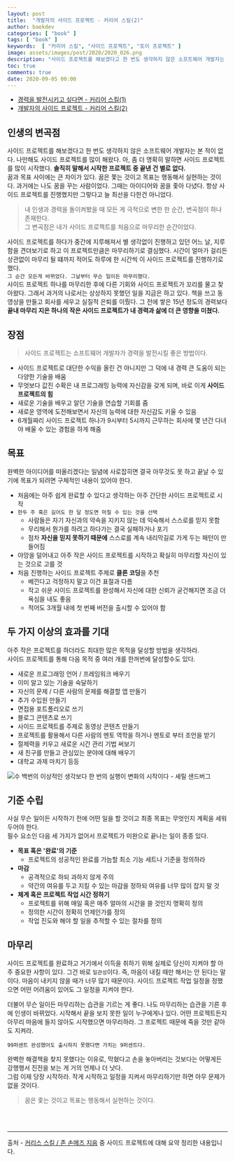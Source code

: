 ```yaml
---
layout: post
title:  "개발자의 사이드 프로젝트 - 커리어 스킬(2)"
author: baekdev
categories: [ "book" ]
tags: [ "book" ]
keywords:  [ "커리어 스킬", "사이드 프로젝트", "토이 프로젝트" ]   
image: assets/images/post/2020/2020_026.png  
description: "사이드 프로젝트를 해보겠다고 한 번도 생각하지 않은 소프트웨어 개발자는 본 적이 없다. 나만해도 사이드 프로젝트를 많이 해왔다. 아, 좀 더 명확히 말하면 사이드 프로젝트를 많이 시작했다. 솔직히 말해서 시작한 프로젝트 중 끝낸 건 별로 없다. 내 인생과 경력을 돌이켜봤을 때 모든 게 극적으로 변한 한 순간, 변곡점이 하나 존재한다. 그 변곡점은 내가 사이드 프로젝트를 처음으로 마무리한 순간이었다."  
toc: true  
comments: true  
date: 2020-09-05 00:00      
---    
```


- [경력을 발전시키고 싶다면 - 커리어 스킬(1)]({{site.url}}{{site.baseUrl}}/post/26/)  
- [개발자의 사이드 프로젝트 - 커리어 스킬(2)]({{site.url}}{{site.baseUrl}}/post/28/)  


## 인생의 변곡점  

사이드 프로젝트를 해보겠다고 한 번도 생각하지 않은 소프트웨어 개발자는 본 적이 없다. 나만해도 사이드 프로젝트를 많이 해왔다. 아, 좀 더 명확히 말하면 사이드 프로젝트를 많이 시작했다. **솔직히 말해서 시작한 프로젝트 중 끝낸 건 별로 없다.**  
꿈과 목표 사이에는 큰 차이가 있다. 꿈은 쫓는 것이고 목표는 행동해서 실현하는 것이다. 과거에는 나도 꿈을 꾸는 사람이었다. 그때는 아이디어와 꿈을 좇아 다녔다. 항상 사이드 프로젝트를 진행했지만 그렇다고 늘 최선을 다한건 아니었다. 

> 내 인생과 경력을 돌이켜봤을 때 모든 게 극적으로 변한 한 순간, 변곡점이 하나 존재한다.  
> 그 변곡점은 내가 사이드 프로젝트를 처음으로 마무리한 순간이었다.  

사이드 프로젝트를 하다가 중간에 지루해져서 별 생각없이 진행하고 있던 어느 날, 지루함을 견뎌보기로 하고 이 프로젝트만큼은 마무리하기로 결심했다. 시간이 얼마가 걸리든 상관없이 마무리 될 떄까지 적어도 하루에 한 시간씩 이 사이드 프로젝트를 진행하기로 했다.  
`그 순간 모든게 바뀌었다. 그날부터 무슨 일이든 마무리했다.`  
사이드 프로젝트 하나를 마무리한 후에 다른 기회와 사이드 프로젝트가 꼬리를 물고 찾아왔다. 그래서 과거의 나로서는 상상하지 못했던 일을 지금은 하고 있다. 책을 쓰고 동영상을 만들고 회사를 세우고 실질적 은퇴를 이뤘다. 그 전에 쌓은 15년 정도의 경력보다 **끝내 마무리 지은 하나의 작은 사이드 프로젝트가 내 경력과 삶에 더 큰 영향을 미쳤다.**     

## 장점   

> 사이드 프로젝트는 소프트웨어 개발자가 경력을 발전시킬 좋은 방법이다.  

- 사이드 프로젝트로 대단한 수익을 올린 건 아니지만 그 덕에 내 경력 큰 도움이 되는 다양한 기술을 배움  
- 무엇보다 값진 수확은 내 프로그래밍 능력에 자신감을 갖게 되며, 바로 이게 **사이드 프로젝트의 힘**    
- 새로운 기술을 배우고 알던 기술을 연습할 기회를 줌   
- 새로운 영역에 도전해보면서 자신의 능력에 대한 자신감도 키울 수 있음    
- 6개월짜리 사이드 프로젝트 하나가 9시부터 5시까지 근무하는 회사에 몇 년간 다녀야 배울 수 있는 경험을 하게 해줌    

## 목표    
완벽한 아이디어를 떠올리겠다는 일념에 사로잡히면 결국 아무것도 못 하고 끝날 수 있기에 목표가 되려면 구체적인 내용이 있어야 한다.   

- 처음에는 아주 쉽게 완료할 수 있다고 생각하는 아주 간단한 사이드 프로젝트로 시작     
- `한두 주 혹은 길어도 한 달 정도면 마칠 수 있는 것을 선택`    
  - 사람들은 자기 자신과의 약속을 지키지 않는 데 익숙해서 스스로를 믿지 못함       
  - 무리해서 뭔가를 하려고 하다가는 결국 실패하거나 포기  
  - 점차 **자신을 믿지 못하기 때문에** 스스로를 계속 내리막길로 가게 두는 패턴이 만들어짐   
- 야망을 덜어내고 아주 작은 사이드 프로젝트를 시작하고 확실히 마무리할 자신이 있는 것으로 고를 것    
- 처음 진행하는 사이드 프로젝트 주제로 **클론 코딩**을 추천    
  - 베낀다고 걱정하지 말고 이건 표절과 다름    
  - 작고 쉬운 사이드 프로젝트를 완성해서 자신에 대한 신뢰가 굳건해지면 조금 더 욕심을 내도 좋음      
  - 적어도 3개월 내에 첫 번째 버전을 출시할 수 있어야 함  


## 두 가지 이상의 효과를 기대   

아주 작은 프로젝트를 하더라도 최대한 많은 목적을 달성할 방법을 생각하라.  
사이드 프로젝트를 통해 다음 목적 중 여러 개를 한꺼번에 달성할수도 있다.  

- 새로운 프로그래밍 언어 / 프레임워크 배우기  
- 이미 알고 있는 기술을 숙달하기  
- 자신의 문제 / 다른 사람의 문제를 해결할 앱 만들기  
- 추가 수입원 만들기  
- 면접용 포트폴리오로 쓰기  
- 블로그 콘텐츠로 쓰기  
- 사이드 프로젝트를 주제로 동영상 콘텐츠 만들기  
- 프로젝트를 활용해서 다른 사람의 멘토 역학을 하거나 멘토로 부터 조언을 받기   
- 절제력을 키우고 새로운 시간 관리 기법 써보기  
- 새 친구를 만들고 관심있는 분야에 대해 배우기  
- 대학교 과제 마치기 등등  

![수 백번의 이상적인 생각보다 한 번의 실행이 변화의 시작이다 - 셰릴 샌드버그]({{site.baseurl}}/{{site.assetsurl}}/images/post/2020/2020_028_001.jpg)    

## 기준 수립      

사실 무슨 일이든 시작하기 전에 어떤 일을 할 것이고 최종 목표는 무엇인지 계획을 세워두어야 한다.  
필수 요소인 다음 세 가지가 없어서 프로젝트가 미완으로 끝나는 일이 종종 있다.  

- **목표 혹은 '완료'의 기준**  
  - 프로젝트의 성공적인 완료를 가늠할 최소 기능 세트나 기준을 정의하라   
- **마감**  
  - 공격적으로 하되 과하지 않게 주의  
  - 약간의 여유를 두고 지킬 수 있는 마감을 정하되 여유를 너무 많이 잡지 말 것  
- **체계 혹은 프로젝트 작업 시간 정하기**  
  - 프로젝트를 위해 매일 혹은 매주 얼마의 시간을 쓸 것인지 명확히 정의  
  - 정의한 시간이 정확히 언제인가를 정의  
  - 작업 진도와 해야 할 일을 추적할 수 있는 절차를 정의  
  
  
## 마무리     
사이드 프로젝트를 완료하고 거기에서 이득을 취하기 위해 실제로 당신이 지켜야 할 아주 중요한 사항이 있다. 그건 바로 `일관성`이다. 즉, 마음이 내킬 때만 해서는 안 된다는 말이다. 마음이 내키지 않을 때가 너무 많기 때문이다. 사이드 프로젝트 작업 일정을 정했으면 어떤 어려움이 있어도 그 일정을 지켜야 한다.  

더불어 무슨 일이든 마무리하는 습관을 기르는 게 좋다. 나도 마무리하는 습관을 기른 후에 인생이 바뀌었다. 시작해서 끝을 보지 못한 일이 누구에게나 있다. 어떤 프로젝트든지 아무리 마음에 들지 않아도 시작했으면 마무리하라. 그 프로젝트 때문에 죽을 것만 같아도 지켜라.  

`99퍼센트 완성했어도 출시하지 못했다면 가치는 9퍼센트다.`  

완벽한 해결책을 찾지 못했다는 이유로, 막혔다고 손을 놓아버리는 것보다는 어떻게든 강행행서 진전을 보는 게 거의 언제나 더 낫다.  
그럼 이제 당장 시작하라. 작게 시작하고 일정을 지켜서 마무리하기만 하면 아무 문제가 없을 것이다.   

> 꿈은 좇는 것이고 목표는 행동해서 실현하는 것이다.  
    

<br>
<br>

---  

출처 - [커리스 스킬 / 존 손메즈 지음](https://coupa.ng/bHkYTv) 중 사이드 프로젝트에 대해 요약 정리한 내용입니다.  
